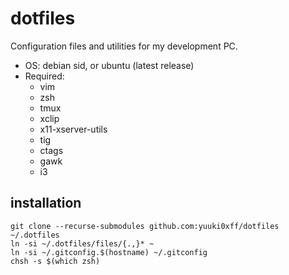 # dotfiles
Configuration files and utilities for my development PC.

* OS: debian sid, or ubuntu (latest release)
* Required:
	- vim
	- zsh
	- tmux
	- xclip
	- x11-xserver-utils
	- tig
	- ctags
	- gawk
	- i3

## installation
```
git clone --recurse-submodules github.com:yuuki0xff/dotfiles ~/.dotfiles
ln -si ~/.dotfiles/files/{.,}* ~
ln -si ~/.gitconfig.$(hostname) ~/.gitconfig
chsh -s $(which zsh)
```

